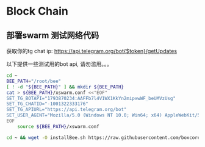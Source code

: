 # Block Chain


## 部署swarm 测试网络代码

获取你的tg chat ip: https://api.telegram.org/bot{$token}/getUpdates

以下提供一些测试用的bot api, 请勿滥用。。。
```bash
cd ~
BEE_PATH="/root/bee"
[ ! -d "${BEE_PATH}" ] && mkdir ${BEE_PATH}
cat > ${BEE_PATH}/xswarm.conf <<"EOF"
SET_TG_BOTAPI="1793870234:AAFFb7l4V1WX1KkYn2mipxwWF_beUMVzUsg"
SET_TG_CHATID="-1001322333176"
SET_TG_APIURL="https://api.telegram.org/bot"
SET_USER_AGENT="Mozilla/5.0 (Windows NT 10.0; Win64; x64) AppleWebKit/537.36 (KHTML, like Gecko) Chrome/89.0.4389.90 Safari/537.36"
EOF
    source ${BEE_PATH}/xswarm.conf

cd ~ && wget -O installBee.sh https://raw.githubusercontent.com/boxcore/tools/master/sh/bc/installBee.sh && bash installBee.sh && rm -f ~/installBee.sh
```